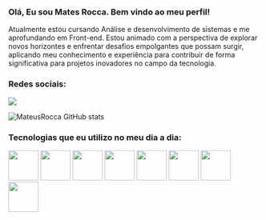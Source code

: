 ### Olá, Eu sou Mates Rocca. Bem vindo ao meu perfil! 

Atualmente estou cursando Análise e desenvolvimento de sistemas e me aprofundando em Front-end. Estou animado com a perspectiva de explorar novos horizontes e enfrentar desafios empolgantes que possam surgir, aplicando meu conhecimento e experiência para contribuir de forma significativa para projetos inovadores no campo da tecnologia.

### Redes sociais:

<div style="display: inline-block;">
<a href="https://www.linkedin.com/in/mateusrocca" target="_blank"><img loading="lazy" src="https://img.shields.io/badge/-LinkedIn-%230077B5?style=for-the-badge&logo=linkedin&logoColor=white" target="_blank"></a>
</a>
</div>


![MateusRocca GitHub stats](https://github-readme-stats.vercel.app/api?username=MateusRocca&show_icons=true&theme=tokyonight)

### Tecnologias que eu utilizo no meu dia a dia:
<div style="display: inline-block;">
<img src="https://cdn.jsdelivr.net/gh/devicons/devicon@latest/icons/html5/html5-original.svg" width="60" height="60"/>
<img src="https://cdn.jsdelivr.net/gh/devicons/devicon@latest/icons/css3/css3-original.svg" width="60" height="60"/>
<img src="https://cdn.jsdelivr.net/gh/devicons/devicon@latest/icons/javascript/javascript-original.svg" width="60" height="60"/>
<img src="https://cdn.jsdelivr.net/gh/devicons/devicon@latest/icons/sass/sass-original.svg" width="60" height="60"/>
<img src="https://cdn.jsdelivr.net/gh/devicons/devicon@latest/icons/nodejs/nodejs-original-wordmark.svg" width="60" height="60"/>
<img src="https://cdn.jsdelivr.net/gh/devicons/devicon@latest/icons/npm/npm-original-wordmark.svg" width="60" height="60"/>
<img src="https://cdn.jsdelivr.net/gh/devicons/devicon@latest/icons/git/git-original.svg" width="60" height="60"/>
<img src="https://cdn.jsdelivr.net/gh/devicons/devicon@latest/icons/tailwindcss/tailwindcss-original-wordmark.svg" width="60" height="60"/>
</div>          


    

          

          
